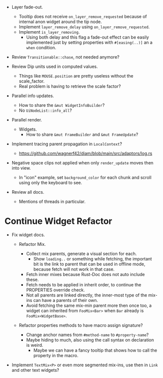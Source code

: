 * Layer fade-out.
    - Tooltip does not receive `on_layer_remove_requested` because of internal anon widget around the tip node.
    - Implement `layer_remove_delay` using `on_layer_remove_requested`.
    - Implement `is_layer_removing`.
        - Using both delay and this flag a fade-out effect can be easily implemented 
          just by setting properties with `#[easing(..)]` an a `when` condition.

* Review `Transitionable::chase`, not needed anymore?
* Review Dip units used in computed values.
    - Things like `MOUSE.position` are pretty useless without the scale_factor.
    - Real problem is having to retrieve the scale factor?

* Parallel info updates.
    - How to share the `&mut WidgetInfoBuilder`?
    - No `UiNodeList::info_all`?

* Parallel render.
    - Widgets.
        - How to share `&mut FrameBuilder` and `&mut FrameUpdate`?

* Implement tracing parent propagation in `LocalContext`?
    - https://github.com/wagnerf42/diam/blob/main/src/adaptors/log.rs

* Negative space clips not applied when only `render_update` moves then into view.
    - In "icon" example, set `background_color` for each chunk and scroll using only the keyboard to see.

* Review all docs.
    - Mentions of threads in particular.

# Continue Widget Refactor

* Fix widget docs.
    - Refactor Mix.
        - Collect mix parents, generate a visual section for each.
            - Show `loading..` or something while fetching, the important bit is the link to parent that can
              be used in offline mode, because fetch will not work in that case.
        - Fetch inner mixes because Rust-Doc does not auto include these.
        - Fetch needs to be applied in inherit order, to continue the PROPERTIES override check.
        - Not all parents are linked directly, the inner-most type of the mix-ins can have a parents
          of their own.
        - Avoid fetching the same mix-min parent more then once too, a widget can inherited from `FooMix<Bar>` when
          `Bar` already is `FooMix<WidgetBase>`.

    - Refactor properties methods to have macro assign signature?
        - Change anchor names from `#method-name` to `#property-name`?
        - Maybe hiding to much, also using the call syntax on declaration is weird.
            - Maybe we can have a fancy tooltip that shows how to call the property in the macro.

* Implement `TextMix<P>` or even more segmented mix-ins, use then in `Link` and other text widgets?